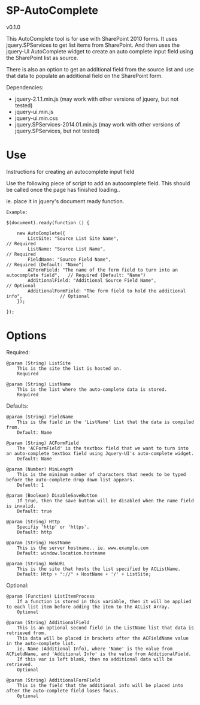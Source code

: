 # SP-AutoComplete

v0.1.0

This AutoComplete tool is for use with SharePoint 2010 forms.  It uses jquery.SPServices to get list items from SharePoint.
And then uses the jquery-UI AutoComplete widget to create an auto complete input field using the SharePoint list as source.

There is also an option to get an additional field from the source list and use that data to populate an additional field
on the SharePoint form.

Dependencies: 
* jquery-2.1.1.min.js (may work with other versions of jquery, but not tested)
* jquery-ui.min.js
* jquery-ui.min.css
* jquery.SPServices-2014.01.min.js (may work with other versions of jquery.SPServices, but not tested)

# Use

Instructions for creating an autocomplete input field
	
Use the following piece of script to add an autocomplete field.  This should be called once the page has finished loading.. 

ie. place it in jquery's document ready function.
	
	Example:
	 
	$(document).ready(function () {
		
		new AutoComplete({
			ListSite: "Source List Site Name", 												// Required
			ListName: "Source List Name",													// Required
			FieldName: "Source Field Name",													// Required (Default: "Name")
			ACFormField: "The name of the form field to turn into an autocomplete field",	// Required (Default: "Name")
			AdditionalField: "Additional Source Field Name",								// Optional
			AdditionalFormField: "The form field to hold the additional info",				// Optional
		});
	
	});


# Options

Required:

	@param (String) ListSite
		This is the site the list is hosted on.
		Required

	@param (String) ListName
		This is the list where the auto-complete data is stored.
		Required


Defaults:
		
	@param (String) FieldName
		This is the field in the 'ListName' list that the data is compiled from.
		Default: Name
		
	@param (String) ACFormField
		The 'ACFormField' is the textbox field that we want to turn into an auto-complete textbox field using Jquery-UI's auto-complete widget.
		Default: Name
			
	@param (Number) MinLength
		This is the minimum number of characters that needs to be typed before the auto-complete drop down list appears.
		Default: 1
	
	@param (Boolean) DisableSaveButton
		If true, then the save button will be disabled when the name field is invalid.
		Default: true
		
	@param (String) Http
		Specifiy 'http' or 'https'.  
		Default: http
	
	@param (String) HostName
		This is the server hostname.. ie. www.example.com
		Default: window.location.hostname
	
	@param (String) WebURL
		This is the site that hosts the list specified by ACListName.
		Default: Http + "://" + HostName + '/' + ListSite;


Optional:

	@param (Function) ListItemProcess
		If a function is stored in this variable, then it will be applied to each list item before adding the item to the ACList Array.
		Optional
	
	@param (String) AdditionalField
		This is an optional second field in the ListName list that data is retrieved from. 
		This data will be placed in brackets after the ACFieldName value in the auto-complete list.
		ie. Name (Additional Info), where 'Name' is the value from ACFieldName, and 'Additional Info' is the value from AdditionalField.
		If this var is left blank, then no additional data will be retrieved.
		Optional
	
	@param (String) AdditionalFormField
		This is the field that the additional info will be placed into after the auto-complete field loses focus.
		Optional
